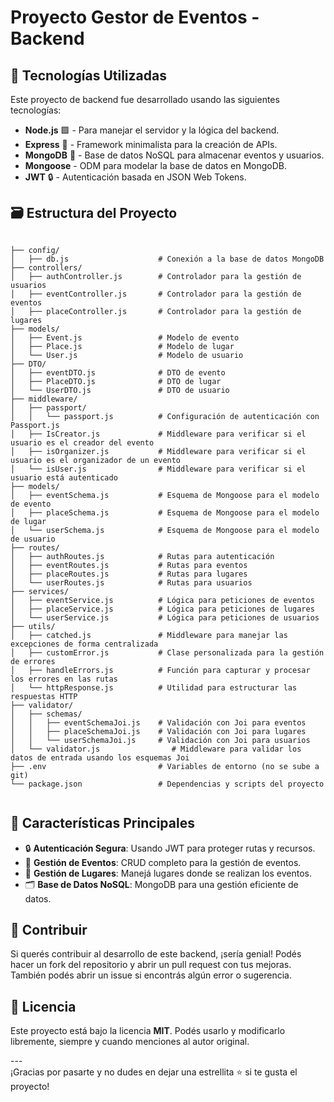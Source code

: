 <h1>Proyecto Gestor de Eventos - Backend</h1>

<h2>🚀 Tecnologías Utilizadas</h2>

<p>Este proyecto de backend fue desarrollado usando las siguientes tecnologías:</p>
<ul>
  <li><strong>Node.js</strong> 🟩 - Para manejar el servidor y la lógica del backend.</li>
  <li><strong>Express</strong> 🚏 - Framework minimalista para la creación de APIs.</li>
  <li><strong>MongoDB</strong> 🍃 - Base de datos NoSQL para almacenar eventos y usuarios.</li>
  <li><strong>Mongoose</strong> - ODM para modelar la base de datos en MongoDB.</li>
  <li><strong>JWT</strong> 🔒 - Autenticación basada en JSON Web Tokens.</li>
</ul>


</ol>

<h2>🗃️ Estructura del Proyecto</h2>

<pre><code>
├── config/
│   ├── db.js                    # Conexión a la base de datos MongoDB
├── controllers/
│   ├── authController.js        # Controlador para la gestión de usuarios
│   ├── eventController.js       # Controlador para la gestión de eventos
│   ├── placeController.js       # Controlador para la gestión de lugares
├── models/
│   ├── Event.js                 # Modelo de evento
│   ├── Place.js                 # Modelo de lugar
│   └── User.js                  # Modelo de usuario
├── DTO/
│   ├── eventDTO.js              # DTO de evento
│   ├── PlaceDTO.js              # DTO de lugar
│   └── UserDTO.js               # DTO de usuario
├── middleware/
│   ├── passport/
│   │   └── passport.js          # Configuración de autenticación con Passport.js
│   ├── IsCreator.js             # Middleware para verificar si el usuario es el creador del evento
│   ├── isOrganizer.js           # Middleware para verificar si el usuario es el organizador de un evento
│   └── isUser.js                # Middleware para verificar si el usuario está autenticado
├── models/
│   ├── eventSchema.js           # Esquema de Mongoose para el modelo de evento
│   ├── placeSchema.js           # Esquema de Mongoose para el modelo de lugar
│   └── userSchema.js            # Esquema de Mongoose para el modelo de usuario
├── routes/
│   ├── authRoutes.js            # Rutas para autenticación
│   ├── eventRoutes.js           # Rutas para eventos
│   ├── placeRoutes.js           # Rutas para lugares
│   └── userRoutes.js            # Rutas para usuarios
├── services/
│   ├── eventService.js          # Lógica para peticiones de eventos
│   ├── placeService.js          # Lógica para peticiones de lugares
│   └── userService.js           # Lógica para peticiones de usuarios
├── utils/
│   ├── catched.js               # Middleware para manejar las excepciones de forma centralizada
│   ├── customError.js           # Clase personalizada para la gestión de errores
│   ├── handleErrors.js          # Función para capturar y procesar los errores en las rutas
│   └── httpResponse.js          # Utilidad para estructurar las respuestas HTTP
├── validator/
│   ├── schemas/
│   │   ├── eventSchemaJoi.js    # Validación con Joi para eventos
│   │   ├── placeSchemaJoi.js    # Validación con Joi para lugares
│   │   └── userSchemaJoi.js     # Validación con Joi para usuarios
│   └── validator.js                # Middleware para validar los datos de entrada usando los esquemas Joi
├── .env                         # Variables de entorno (no se sube a git)
└── package.json                 # Dependencias y scripts del proyecto

</code></pre>

<h2>🚩 Características Principales</h2>

<ul>
  <li>🔒 <strong>Autenticación Segura</strong>: Usando JWT para proteger rutas y recursos.</li>
  <li>📅 <strong>Gestión de Eventos</strong>: CRUD completo para la gestión de eventos.</li>
  <li>📍 <strong>Gestión de Lugares</strong>: Manejá lugares donde se realizan los eventos.</li>
  <li>🗂️ <strong>Base de Datos NoSQL</strong>: MongoDB para una gestión eficiente de datos.</li>
</ul>

<h2>🤝 Contribuir</h2>

<p>Si querés contribuir al desarrollo de este backend, ¡sería genial! Podés hacer un fork del repositorio y abrir un pull request con tus mejoras. También podés abrir un issue si encontrás algún error o sugerencia.</p>

<h2>📄 Licencia</h2>

<p>Este proyecto está bajo la licencia <strong>MIT</strong>. Podés usarlo y modificarlo libremente, siempre y cuando menciones al autor original.</p>

<p>---<br>¡Gracias por pasarte y no dudes en dejar una estrellita ⭐ si te gusta el proyecto!</p>
